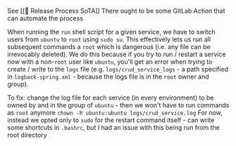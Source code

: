 See [[🚀 Release Process SoTA]]
There ought to be some GitLab Action that can automate the process

When running the `run` shell script for a given service, we have to switch users from `ubuntu` to `root` using `sudo su`. This effectively lets us run all subsequent commands a `root` which is dangerous (i.e. any file can be irrevocably deleted). We do this because if you try to run / restart a service now with a non-`root` user like `ubuntu`, you'll get an error when trying to create / write to the `logs` file (e.g. `logs/crud_service_logs` - a path specified in `logback-spring.xml` - because the logs file is in the `root` owner and group).

To fix: change the log file for each service (in every environment) to be owned by and in the group of `ubuntu` - then we won't have to run commands as `root` anymore
`chown -R ubuntu:ubuntu logs/crud_service.log` 
For now, instead we opted only to `sudo` for the restart command itself - can write some shortcuts in `.bashrc`, but I had an issue with this being run from the root directory